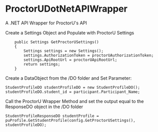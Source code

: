 # ProctorUDotNetAPIWrapper
A .NET API Wrapper for ProctorU's API

Create a Settings Object and Populate with ProctorU Settings

        public Settings GetProctorUSettings()
        {
            Settings settings = new Settings();
            settings.AuthorizationToken = proctorUAuthorizationToken;
            settings.ApiRootUrl = proctorUApiRootUrl;
            return settings;
        }

Create a DataObject from the /DO folder and Set Parameter:

    StudentProfileDO studentProfileDO = new StudentProfileDO();
    studentProfileDO.student_id = participant.Participant_Name;


Call the ProctorU Wrapper Method and set the output equal to the ResponseDO object in the /DO folder

    StudentProfileResponseDO studentProfile = puProfile.GetStudentProfile(config.GetProctorUSettings(), studentProfileDO);